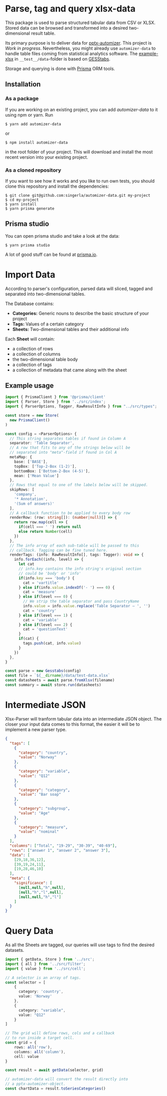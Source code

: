 # Parse, tag and query xlsx-data
This package is used to parse structured tabular data from CSV or XLSX.
Stored data can be browsed and transformed into a desired two-dimensional result table.

Its primary purpose is to deliver data for [pptx-automizer](https://github.com/singerla/pptx-automizer).
This project is *Work in progress*.
Nevertheless, you might already use `automizer-data` to handle table files coming from statistical analytics software.
The [example-xlsx](https://github.com/singerla/automizer-data/blob/main/__test__/data/test-data.xlsx) in `__test__/data`-folder is based on [GESStabs](https://gessgroup.de/software/gesstabs/).

Storage and querying is done with [Prisma](https://github.com/prisma/prisma) ORM tools.

## Installation
### As a package
If you are working on an existing project, you can add *automizer-data* to it using npm or yarn. Run
```
$ yarn add automizer-data
```
or
```
$ npm install automizer-data
```
in the root folder of your project. This will download and install the most recent version into your existing project.

### As a cloned repository
If you want to see how it works and you like to run own tests, you should clone this repository and install the dependencies:
```
$ git clone git@github.com:singerla/automizer-data.git my-project
$ cd my-project
$ yarn install
$ yarn prisma generate
```

## Prisma studio
You can open prisma studio and take a look at the data:
```
$ yarn prisma studio
```
A lot of good stuff can be found at [prisma.io](https://www.prisma.io/).

# Import Data
According to parser's configuration, parsed data will sliced, tagged and separated into two-dimensional tables.

The Database contains:
- __Categories:__ Generic nouns to describe the basic structure of your project 
- __Tags:__ Values of a certain category
- __Sheets:__ Two-dimensional tables and their additional info

Each __Sheet__ will contain:
- a collection of rows
- a collection of columns
- the two-dimensional table body
- a collection of tags
- a collection of metadata that came along with the sheet

## Example usage
```ts
import { PrismaClient } from '@prisma/client'
import { Parser, Store } from '../src/index';
import { ParserOptions, Tagger, RawResultInfo } from "../src/types";

const store = new Store(
  new PrismaClient()
)

const config = <ParserOptions> {
  // This string separates tables if found in Column A
  separator: 'Table Separator',
  // A row that fits to any of the strings below will be
  // separated into "meta"-field if found in Col A
  metaMap: {
    base: ['BASE'],
    topBox: ['Top-2-Box (1-2)'],
    bottomBox: ['Bottom-2-Box (4-5)'],
    mean: ['Mean Value']
  },
  // Rows that equal to one of the labels below will be skipped.
  skipRows: [
    'company',
    '* Annotation',
    '(Sum of answers)'
  ],
  // A callback function to be applied to every body row
  renderRow: (row: string[]): (number|null)[] => {
    return row.map(cell => {
      if(cell === ' ') return null
      else return Number(cell)
    })
  },
  // The info array of each sub-table will be passed to this
  // callback. Tagging can be fine tuned here.
  renderTags: (info: RawResultInfo[], tags: Tagger): void => {
    info.forEach((info, level) => {
      let cat
      // info.key contains the info string's original section
      // could be 'body' or 'info'
      if(info.key === 'body') {
        cat = 'vartitle'
      } else if(info.value.indexOf('- ') === 0) {
        cat = 'measure'
      } else if(level === 0) {
        // We strip the table separator and pass CountryName
        info.value = info.value.replace('Table Separator – ', '')
        cat = 'country'
      } else if(level === 1) {
        cat = 'variable'
      } else if(level === 2) {
        cat = 'questionText'
      }
      if(cat) {
        tags.push(cat, info.value)
      }
    })
  },
}

const parse = new Gesstabs(config)
const file = `${__dirname}/data/test-data.xlsx`
const datasheets = await parse.fromXlsx(filename)
const summary = await store.run(datasheets)
```

# Intermediate JSON
Xlsx-Parser will tranform tabular data into an intermediate JSON object. The closer your input data comes to this format, the easier it will be to implement a new parser type. 
```json
{
  "tags": [
    {
      "category": "country",
      "value": "Norway"
    },
    {
      "category": "variable",
      "value": "Q12"
    },
    {
      "category": "category",
      "value": "Bar soap"
    },
    {
      "category": "subgroup",
      "value": "Age"
    },
    {
      "category": "measure",
      "value": "nominal"
    }
  ],
  "columns": ["Total", "19-29", "30-39", "40-69"],
  "rows": ["answer 1", "answer 2", "answer 3"],
  "data": [
    [29,18,36,12],
    [39,19,24,11],
    [19,28,46,10]
  ],
  "meta": {
    "significance": [
      [null,null,"h",null],
      [null,"h","l",null],
      [null,null,"h","l"]
    ]
  }
}
```

# Query Data
As all the Sheets are tagged, our queries will use tags to find the desired datasets.

```ts
import { getData, Store } from '../src';
import { all } from '../src/filter';
import { value } from '../src/cell';

// A selector is an array of tags.
const selector = [
    {
      category: 'country',
      value: 'Norway'
    },
    {
      category: "variable",
      value: "Q12"
    }
]

// The grid will define rows, cols and a callback
// to run inside a target cell.
const grid = {
    rows: all('row'),
    columns: all('column'),
    cell: value
}

const result = await getData(selector, grid)

// automizer-data will convert the result directly into
// a pptx-automizer-object. 
const chartData = result.toSeriesCategories()
```

